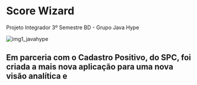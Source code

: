 # Score Wizard

Projeto Integrador 3º Semestre BD - Grupo Java Hype

![img1_javahype](/uploads/3af170f1cf52220384ad369aaf783563/img1_javahype.jpg)


<h2>Em parceria com o Cadastro Positivo, do SPC, foi criada a mais nova aplicação para uma nova visão analítica e </h2>